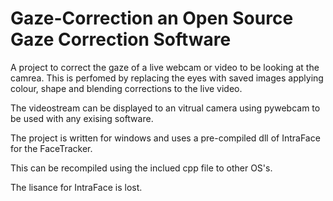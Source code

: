 Gaze-Correction an Open Source Gaze Correction Software
===========================================================================


A project to correct the gaze of a live webcam or video to be looking at the camrea. This is perfomed by replacing
the eyes with saved images applying colour, shape and blending corrections to the live video.

The videostream can be displayed to an vitrual camera using pywebcam to be used with any exising software.

The project is written for windows and uses a pre-compiled dll of IntraFace for the FaceTracker.

This can be recompiled using the inclued cpp file to other OS's.

The lisance for IntraFace is lost.

